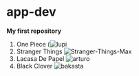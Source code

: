 # app-dev
**My first repository**

1. One Piece
(![lupi](https://user-images.githubusercontent.com/119821981/205524682-0cfdd447-b3a3-46c3-bb54-8093a5870053.jpg)
2. Stranger Things
![Stranger-Things-Max](https://user-images.githubusercontent.com/119821981/205524782-e85351df-e523-4fad-9abf-c034abd88503.jpg)
3. Lacasa De Papel
![arturo](https://user-images.githubusercontent.com/119821981/205524863-bf0cb737-2c85-4cab-92fe-ff9ddca5a983.jpg)
4. Black Clover
![bakasta](https://user-images.githubusercontent.com/119821981/205524946-9119c42c-b602-4176-8f71-09521241d798.jpg)
